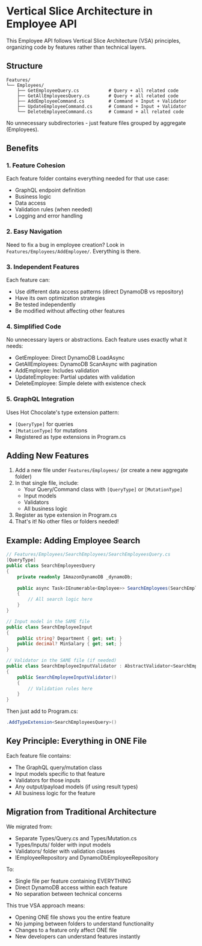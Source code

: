 # Vertical Slice Architecture in Employee API

This Employee API follows Vertical Slice Architecture (VSA) principles, organizing code by features rather than technical layers.

## Structure

```
Features/
└── Employees/
    ├── GetEmployeeQuery.cs           # Query + all related code
    ├── GetAllEmployeesQuery.cs       # Query + all related code
    ├── AddEmployeeCommand.cs         # Command + Input + Validator
    ├── UpdateEmployeeCommand.cs      # Command + Input + Validator
    └── DeleteEmployeeCommand.cs      # Command + all related code
```

No unnecessary subdirectories - just feature files grouped by aggregate (Employees).

## Benefits

### 1. **Feature Cohesion**
Each feature folder contains everything needed for that use case:
- GraphQL endpoint definition
- Business logic
- Data access
- Validation rules (when needed)
- Logging and error handling

### 2. **Easy Navigation**
Need to fix a bug in employee creation? Look in `Features/Employees/AddEmployee/`. Everything is there.

### 3. **Independent Features**
Each feature can:
- Use different data access patterns (direct DynamoDB vs repository)
- Have its own optimization strategies
- Be tested independently
- Be modified without affecting other features

### 4. **Simplified Code**
No unnecessary layers or abstractions. Each feature uses exactly what it needs:
- GetEmployee: Direct DynamoDB LoadAsync
- GetAllEmployees: DynamoDB ScanAsync with pagination
- AddEmployee: Includes validation
- UpdateEmployee: Partial updates with validation
- DeleteEmployee: Simple delete with existence check

### 5. **GraphQL Integration**
Uses Hot Chocolate's type extension pattern:
- `[QueryType]` for queries
- `[MutationType]` for mutations
- Registered as type extensions in Program.cs

## Adding New Features

1. Add a new file under `Features/Employees/` (or create a new aggregate folder)
2. In that single file, include:
   - Your Query/Command class with `[QueryType]` or `[MutationType]`
   - Input models
   - Validators
   - All business logic
3. Register as type extension in Program.cs
4. That's it! No other files or folders needed!

## Example: Adding Employee Search

```csharp
// Features/Employees/SearchEmployees/SearchEmployeesQuery.cs
[QueryType]
public class SearchEmployeesQuery
{
    private readonly IAmazonDynamoDB _dynamoDb;
    
    public async Task<IEnumerable<Employee>> SearchEmployees(SearchEmployeeInput input)
    {
        // All search logic here
    }
}

// Input model in the SAME file
public class SearchEmployeeInput
{
    public string? Department { get; set; }
    public decimal? MinSalary { get; set; }
}

// Validator in the SAME file (if needed)
public class SearchEmployeeInputValidator : AbstractValidator<SearchEmployeeInput>
{
    public SearchEmployeeInputValidator()
    {
        // Validation rules here
    }
}
```

Then just add to Program.cs:
```csharp
.AddTypeExtension<SearchEmployeesQuery>()
```

## Key Principle: Everything in ONE File

Each feature file contains:
- The GraphQL query/mutation class
- Input models specific to that feature
- Validators for those inputs
- Any output/payload models (if using result types)
- All business logic for the feature

## Migration from Traditional Architecture

We migrated from:
- Separate Types/Query.cs and Types/Mutation.cs
- Types/Inputs/ folder with input models
- Validators/ folder with validation classes
- IEmployeeRepository and DynamoDbEmployeeRepository

To:
- Single file per feature containing EVERYTHING
- Direct DynamoDB access within each feature
- No separation between technical concerns

This true VSA approach means:
- Opening ONE file shows you the entire feature
- No jumping between folders to understand functionality
- Changes to a feature only affect ONE file
- New developers can understand features instantly